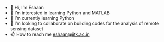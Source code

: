 - 👋 Hi, I’m Eshaan
- 👀 I’m interested in learning Python and MATLAB
- 🌱 I’m currently learning Python
- 💞️ I’m looking to collaborate on building codes for the analysis of remote sensing dataset
- 📫 How to reach me eshaan@iitk.ac.in

<!---
eshaaniitk/eshaaniitk is a ✨ special ✨ repository because its `README.md` (this file) appears on your GitHub profile.
You can click the Preview link to take a look at your changes.
--->
